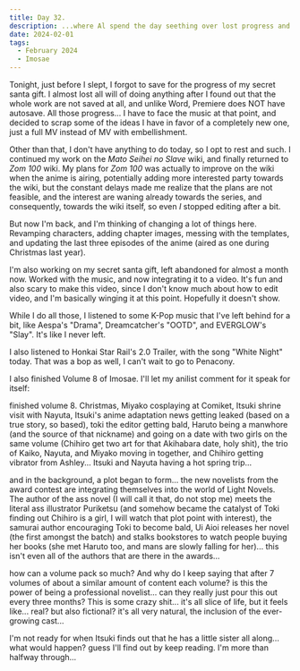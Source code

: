 ```yaml
---
title: Day 32.
description: ...where Al spend the day seething over lost progress and resting, coming back to an "old" wiki.
date: 2024-02-01
tags: 
  - February 2024
  - Imosae
---
```


Tonight, just before I slept, I forgot to save for the progress of my secret santa gift. I almost lost all will of doing anything after I found out that the whole work are not saved at all, and unlike Word, Premiere does NOT have autosave. All those progress... I have to face the music at that point, and decided to scrap some of the ideas I have in favor of a completely new one, just a full MV instead of MV with embellishment.

Other than that, I don't have anything to do today, so I opt to rest and such. I continued my work on the *Mato Seihei no Slave* wiki, and finally returned to *Zom 100* wiki. My plans for *Zom 100* was actually to improve on the wiki when the anime is airing, potentially adding more interested party towards the wiki, but the constant delays made me realize that the plans are not feasible, and the interest are waning already towards the series, and consequently, towards the wiki itself, so even *I* stopped editing after a bit.

But now I'm back, and I'm thinking of changing a lot of things here. Revamping characters, adding chapter images, messing with the templates, and updating the last three episodes of the anime (aired as one during Christmas last year).

I'm also working on my secret santa gift, left abandoned for almost a month now. Worked with the music, and now integrating it to a video. It's fun and also scary to make this video, since I don't know much about how to edit video, and I'm basically winging it at this point. Hopefully it doesn't show.

While I do all those, I listened to some K-Pop music that I've left behind for a bit, like Aespa's "Drama", Dreamcatcher's "OOTD", and EVERGLOW's "Slay". It's like I never left.

I also listened to Honkai Star Rail's 2.0 Trailer, with the song "White Night" today. That was a bop as well, I can't wait to go to Penacony.

I also finished Volume 8 of Imosae. I'll let my anilist comment for it speak for itself:

finished volume 8. Christmas, Miyako cosplaying at Comiket, Itsuki shrine visit with Nayuta, Itsuki's anime adaptation news getting leaked (based on a true story, so based), toki the editor getting bald, Haruto being a manwhore (and the source of that nickname) and going on a date with two girls on the same volume (Chihiro get two art for that Akihabara date, holy shit), the trio of Kaiko, Nayuta, and Miyako moving in together, and Chihiro getting vibrator from Ashley... Itsuki and Nayuta having a hot spring trip...

and in the background, a plot began to form... the new novelists from the award contest are integrating themselves into the world of Light Novels. The author of the ass novel (I will call it that, do not stop me) meets the literal ass illustrator Puriketsu (and somehow became the catalyst of Toki finding out Chihiro is a girl, I will watch that plot point with interest), the samurai author encouraging Toki to become bald, Ui Aioi releases her novel (the first amongst the batch) and stalks bookstores to watch people buying her books (she met Haruto too, and mans are slowly falling for her)... this isn't even all of the authors that are there in the awards...

how can a volume pack so much? And why do I keep saying that after 7 volumes of about a similar amount of content each volume? is this the power of being a professional novelist... can they really just pour this out every three months? This is some crazy shit... it's all slice of life, but it feels like... real? but also fictional? it's all very natural, the inclusion of the ever-growing cast...

I'm not ready for when Itsuki finds out that he has a little sister all along... what would happen? guess I'll find out by keep reading. I'm more than halfway through...